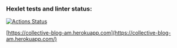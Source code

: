 ### Hexlet tests and linter status:
[![Actions Status](https://github.com/leshasmp/rails-project-lvl2/workflows/hexlet-check/badge.svg)](https://github.com/leshasmp/rails-project-lvl2/actions)


[https://collective-blog-am.herokuapp.com](https://collective-blog-am.herokuapp.com/)